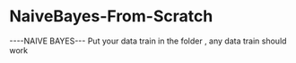# NaiveBayes-From-Scratch
----NAIVE BAYES---
Put your data train in the folder , any data train should work
